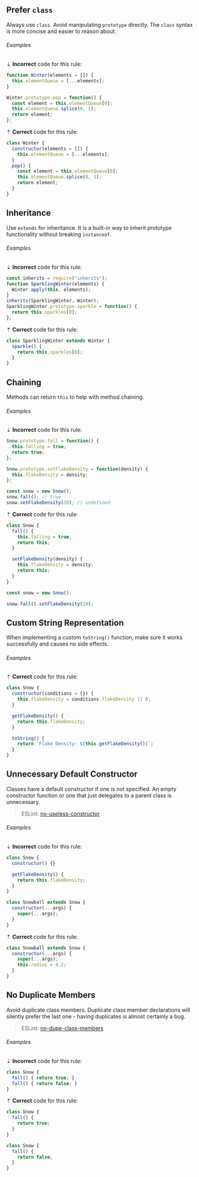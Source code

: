 ## Prefer `class`

Always use `class`. Avoid manipulating `prototype` directly. The `class` syntax is more concise and easier to reason about.

###### Examples

⇣ **Incorrect** code for this rule:

```js
function Winter(elements = []) {
  this.elementQueue = [...elements];
}

Winter.prototype.pop = function() {
  const element = this.elementQueue[0];
  this.elementQueue.splice(0, 1);
  return element;
};
```

⇡ **Correct** code for this rule:

```js
class Winter {
  constructor(elements = []) {
    this.elementQueue = [...elements];
  }
  pop() {
    const element = this.elementQueue[0];
    this.elementQueue.splice(0, 1);
    return element;
  }
}
```

## Inheritance

Use `extends` for inheritance. It is a built-in way to inherit prototype functionality without breaking `instanceof`.

###### Examples

⇣ **Incorrect** code for this rule:

```js
const inherits = require("inherits");
function SparklingWinter(elements) {
  Winter.apply(this, elements);
}
inherits(SparklingWinter, Winter);
SparklingWinter.prototype.sparkle = function() {
  return this.sparkles[0];
};
```

⇡ **Correct** code for this rule:

```js
class SparklingWinter extends Winter {
  sparkle() {
    return this.sparkles[0];
  }
}
```

## Chaining

Methods can return `this` to help with method chaining.

###### Examples

⇣ **Incorrect** code for this rule:

```js
Snow.prototype.fall = function() {
  this.falling = true;
  return true;
};

Snow.prototype.setFlakeDensity = function(density) {
  this.flakeDensity = density;
};

const snow = new Snow();
snow.fall(); // true
snow.setFlakeDensity(20); // undefined
```

⇡ **Correct** code for this rule:

```js
class Snow {
  fall() {
    this.falling = true;
    return this;
  }

  setFlakeDensity(density) {
    this.flakeDensity = density;
    return this;
  }
}

const snow = new Snow();

snow.fall().setFlakeDensity(20);
```

## Custom String Representation

When implementing a custom `toString()` function, make sure it works successfully and causes no side effects.

###### Examples

⇡ **Correct** code for this rule:

```js
class Snow {
  constructor(conditions = {}) {
    this.flakeDensity = conditions.flakeDensity || 0;
  }

  getFlakeDensity() {
    return this.flakeDensity;
  }

  toString() {
    return `Flake Density: ${this.getFlakeDensity()}`;
  }
}
```

## Unnecessary Default Constructor

Classes have a default constructor if one is not specified. An empty constructor function or one that just delegates to a parent class is unnecessary.

> ESLint: [no-useless-constructor][eslint/no-useless-constructor]

###### Examples

⇣ **Incorrect** code for this rule:

```js
class Snow {
  constructor() {}

  getFlakeDensity() {
    return this.flakeDensity;
  }
}
```

```js
class Snowball extends Snow {
  constructor(...args) {
    super(...args);
  }
}
```

⇡ **Correct** code for this rule:

```js
class Snowball extends Snow {
  constructor(...args) {
    super(...args);
    this.radius = 4.2;
  }
}
```

## No Duplicate Members

Avoid duplicate class members. Duplicate class member declarations will silently prefer the last one - having duplicates is almost certainly a bug.

> ESLint: [no-dupe-class-members][eslint/no-dupe-class-members]

###### Examples

⇣ **Incorrect** code for this rule:

<!--lint disable no-missing-blank-lines-->
<!-- prettier-ignore -->
```js
class Snow {
  fall() { return true; }
  fall() { return false; }
}
```

<!--lint enable no-missing-blank-lines-->

⇡ **Correct** code for this rule:

```js
class Snow {
  fall() {
    return true;
  }
}
```

```js
class Snow {
  fall() {
    return false;
  }
}
```

[eslint/no-dupe-class-members]: https://eslint.org/docs/rules/no-dupe-class-members
[eslint/no-useless-constructor]: https://eslint.org/docs/rules/no-useless-constructor
